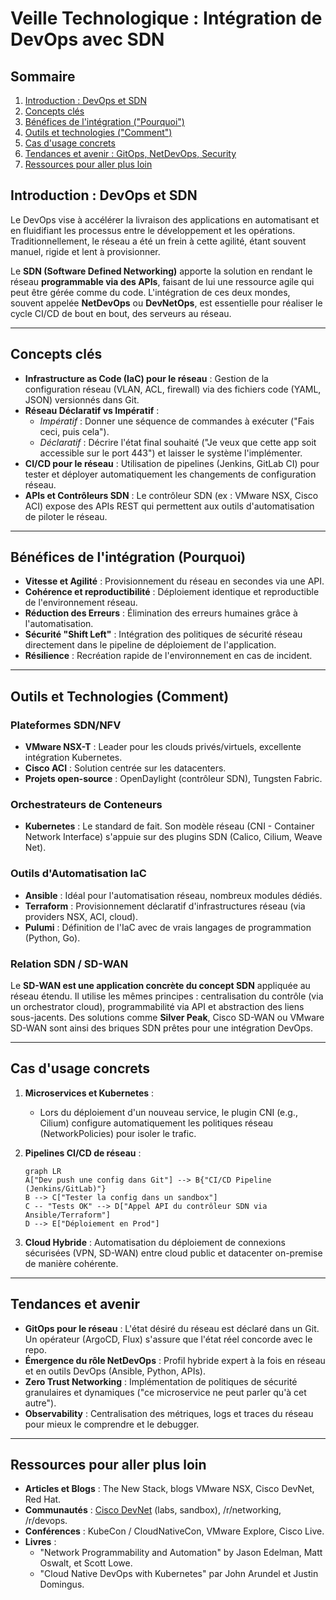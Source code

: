 # Veille Technologique : Intégration de DevOps avec SDN

## Sommaire

1.  [Introduction : DevOps et SDN](#introduction--devops-et-sdn)
2.  [Concepts clés](#concepts-clés)
3.  [Bénéfices de l'intégration ("Pourquoi")](#bénéfices-de-lintégration-pourquoi)
4.  [Outils et technologies ("Comment")](#outils-et-technologies-comment)
5.  [Cas d'usage concrets](#cas-dusage-concrets)
6.  [Tendances et avenir : GitOps, NetDevOps, Security](#tendances-et-avenir--gitops-netdevops-security)
7.  [Ressources pour aller plus loin](#ressources-pour-aller-plus-loin)

## Introduction : DevOps et SDN

Le DevOps vise à accélérer la livraison des applications en automatisant et en fluidifiant les processus entre le développement et les opérations. Traditionnellement, le réseau a été un frein à cette agilité, étant souvent manuel, rigide et lent à provisionner.

Le **SDN (Software Defined Networking)** apporte la solution en rendant le réseau **programmable via des APIs**, faisant de lui une ressource agile qui peut être gérée comme du code. L'intégration de ces deux mondes, souvent appelée **NetDevOps** ou **DevNetOps**, est essentielle pour réaliser le cycle CI/CD de bout en bout, des serveurs au réseau.

---

## Concepts clés

- **Infrastructure as Code (IaC) pour le réseau** : Gestion de la configuration réseau (VLAN, ACL, firewall) via des fichiers code (YAML, JSON) versionnés dans Git.
- **Réseau Déclaratif vs Impératif** :
  - *Impératif* : Donner une séquence de commandes à exécuter ("Fais ceci, puis cela").
  - *Déclaratif* : Décrire l'état final souhaité ("Je veux que cette app soit accessible sur le port 443") et laisser le système l'implémenter.
- **CI/CD pour le réseau** : Utilisation de pipelines (Jenkins, GitLab CI) pour tester et déployer automatiquement les changements de configuration réseau.
- **APIs et Contrôleurs SDN** : Le contrôleur SDN (ex : VMware NSX, Cisco ACI) expose des APIs REST qui permettent aux outils d'automatisation de piloter le réseau.

---

## Bénéfices de l'intégration (Pourquoi)

- **Vitesse et Agilité** : Provisionnement du réseau en secondes via une API.
- **Cohérence et reproductibilité** : Déploiement identique et reproductible de l'environnement réseau.
- **Réduction des Erreurs** : Élimination des erreurs humaines grâce à l'automatisation.
- **Sécurité "Shift Left"** : Intégration des politiques de sécurité réseau directement dans le pipeline de déploiement de l'application.
- **Résilience** : Recréation rapide de l'environnement en cas de incident.

---

## Outils et Technologies (Comment)

### Plateformes SDN/NFV
- **VMware NSX-T** : Leader pour les clouds privés/virtuels, excellente intégration Kubernetes.
- **Cisco ACI** : Solution centrée sur les datacenters.
- **Projets open-source** : OpenDaylight (contrôleur SDN), Tungsten Fabric.

### Orchestrateurs de Conteneurs
- **Kubernetes** : Le standard de fait. Son modèle réseau (CNI - Container Network Interface) s'appuie sur des plugins SDN (Calico, Cilium, Weave Net).

### Outils d'Automatisation IaC
- **Ansible** : Idéal pour l'automatisation réseau, nombreux modules dédiés.
- **Terraform** : Provisionnement déclaratif d'infrastructures réseau (via providers NSX, ACI, cloud).
- **Pulumi** : Définition de l'IaC avec de vrais langages de programmation (Python, Go).

### Relation SDN / SD-WAN
Le **SD-WAN est une application concrète du concept SDN** appliquée au réseau étendu. Il utilise les mêmes principes : centralisation du contrôle (via un orchestrator cloud), programmabilité via API et abstraction des liens sous-jacents. Des solutions comme **Silver Peak**, Cisco SD-WAN ou VMware SD-WAN sont ainsi des briques SDN prêtes pour une intégration DevOps.

---

## Cas d'usage concrets

1.  **Microservices et Kubernetes** :
    *   Lors du déploiement d'un nouveau service, le plugin CNI (e.g., Cilium) configure automatiquement les politiques réseau (NetworkPolicies) pour isoler le trafic.

2.  **Pipelines CI/CD de réseau** :
    ```mermaid
    graph LR
    A["Dev push une config dans Git"] --> B{"CI/CD Pipeline (Jenkins/GitLab)"}
    B --> C["Tester la config dans un sandbox"]
    C -- "Tests OK" --> D["Appel API du contrôleur SDN via Ansible/Terraform"]
    D --> E["Déploiement en Prod"]
    ```

3.  **Cloud Hybride** : Automatisation du déploiement de connexions sécurisées (VPN, SD-WAN) entre cloud public et datacenter on-premise de manière cohérente.

---

## Tendances et avenir

- **GitOps pour le réseau** : L'état désiré du réseau est déclaré dans un Git. Un opérateur (ArgoCD, Flux) s'assure que l'état réel concorde avec le repo.
- **Émergence du rôle NetDevOps** : Profil hybride expert à la fois en réseau et en outils DevOps (Ansible, Python, APIs).
- **Zero Trust Networking** : Implémentation de politiques de sécurité granulaires et dynamiques ("ce microservice ne peut parler qu'à cet autre").
- **Observability** : Centralisation des métriques, logs et traces du réseau pour mieux le comprendre et le debugger.

---

## Ressources pour aller plus loin

- **Articles et Blogs** : The New Stack, blogs VMware NSX, Cisco DevNet, Red Hat.
- **Communautés** : [Cisco DevNet](https://developer.cisco.com/) (labs, sandbox), /r/networking, /r/devops.
- **Conférences** : KubeCon / CloudNativeCon, VMware Explore, Cisco Live.
- **Livres** :
  - "Network Programmability and Automation" by Jason Edelman, Matt Oswalt, et Scott Lowe.
  - "Cloud Native DevOps with Kubernetes" par John Arundel et Justin Domingus.
